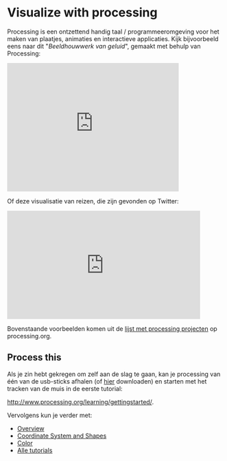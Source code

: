 # Visualize with processing

Processing is een ontzettend handig taal / programmeeromgeving voor het maken
van plaatjes, animaties en interactieve applicaties. Kijk bijvoorbeeld eens
naar dit "*Beeldhouwwerk van geluid*", gemaakt met behulp van Processing:

<iframe src="http://player.vimeo.com/video/38840688?byline=0&amp;portrait=0" width="400" height="300" frameborder="0" webkitAllowFullScreen mozallowfullscreen allowFullScreen></iframe>

Of deze visualisatie van reizen, die zijn gevonden op Twitter:

<iframe src="http://player.vimeo.com/video/4587178" width="450" height="253" frameborder="0" webkitAllowFullScreen mozallowfullscreen allowFullScreen></iframe>

Bovenstaande voorbeelden komen uit de [lijst met processing
projecten](http://www.processing.org/exhibition/) op processing.org.

## Process this

Als je zin hebt gekregen om zelf aan de slag te gaan, kan je processing van één
van de usb-sticks afhalen (of [hier](http://www.processing.org/download/)
downloaden) en starten met het tracken van de muis in de eerste tutorial:

<http://www.processing.org/learning/gettingstarted/>.

Vervolgens kun je verder met:

* [Overview](http://www.processing.org/learning/overview/)
* [Coordinate System and Shapes](http://www.processing.org/learning/drawing/)
* [Color](http://www.processing.org/learning/color/)
* [Alle tutorials](http://www.processing.org/learning/)

